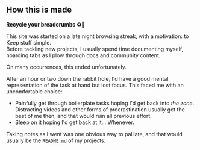 ## How this is made
__Recycle your breadcrumbs :recycle::bread:__

This site was started on a late night browsing streak, with a motivation: to Keep stuff simple.  
Before tackling new projects, I usually spend time documenting myself, hoarding tabs as I plow through docs and community content.  

On many occurrences, this ended unfortunately.

After an hour or two down the rabbit hole, I'd have a good mental representation of the task at hand but lost focus. This faced me with an uncomfortable choice:  
- Painfully get through boilerplate tasks hoping I'd get back into _the zone_.  
Distracting videos and other forms of procrastination usually get the best of me then, and that would ruin all previous effort.
- Sleep on it hoping I'd get back at it... Whenever.

Taking notes as I went was one obvious way to palliate, and that would usually be the [`README.md`][home] of my projects.

[home]: /
